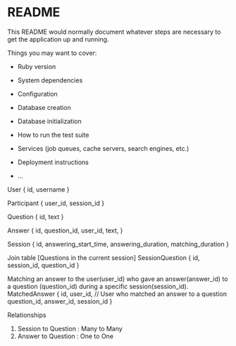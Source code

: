 # README

This README would normally document whatever steps are necessary to get the
application up and running.

Things you may want to cover:

* Ruby version

* System dependencies

* Configuration

* Database creation

* Database initialization

* How to run the test suite

* Services (job queues, cache servers, search engines, etc.)

* Deployment instructions

* ...

User {
  id,
  username
}

Participant {
  user_id,
  session_id
}

Question {
  id,
  text
}


Answer {
  id,
  question_id,
  user_id,
  text,
}

Session {
  id,
  answering_start_time,
  answering_duration,
  matching_duration
}

Join table [Questions in the current session]
SessionQuestion {
  id,
  session_id,
  question_id
}

Matching an answer to the user(user_id) who gave an answer(answer_id) to a question (question_id) during a specific session(session_id). 
MatchedAnswer {
  id,
  user_id, // User who matched an answer to a question
  question_id,
  answer_id,
  session_id
}

Relationships
1. Session to Question : Many to Many
2. Answer to Question : One to One